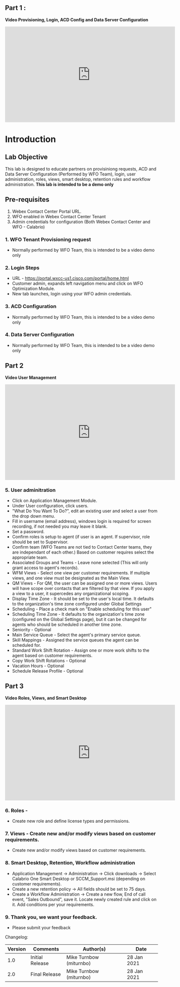 
## Part 1 : 

**Video Provisioning, Login, ACD Config and Data Server Configuration**

<iframe width="560" height="315" src="https://www.youtube.com/embed/3PMElHzkpfE" frameborder="0" allow="accelerometer; autoplay; clipboard-write; encrypted-media; gyroscope; picture-in-picture" allowfullscreen></iframe>


# Introduction

## Lab Objective

This lab is designed to educate partners on provisiniong requests, ACD and Data Server Configuration (Performed by WFO Team), login, user administration, roles, views, smart desktop, retention rules and workflow administration.
**This lab is intended to be a demo only**

## Pre-requisites

1. Webex Contact Center Portal URL.
2. WFO enabled in Webex Contact Center Tenant
2. Admin credentials for configuration (Both Webex Contact Center and WFO - Calabrio)

### 1. WFO Tenant Provisioning request

- Normally performed by WFO Team, this is intended to be a video demo only


### 2. Login Steps

- URL - https://portal.wxcc-us1.cisco.com/portal/home.html
- Customer admin, expands left navigation menu and click on WFO Optimization Module.
- New tab launches, login using your WFO admin credentials. 

### 3. ACD Configuration

- Normally performed by WFO Team, this is intended to be a video demo only



### 4. Data Server Configuration

- Normally performed by WFO Team, this is intended to be a video demo only

## Part 2
**Video User Management**
<iframe width="560" height="315" src="https://www.youtube.com/embed/ar-pjwt1hho" frameborder="0" allow="accelerometer; autoplay; clipboard-write; encrypted-media; gyroscope; picture-in-picture" allowfullscreen></iframe>


### 5. User adminitration

- Click on Application Management Module.
- Under User configuration, click users.
- "What Do You Want To Do?", edit an existing user and select a user from the drop down menu.
- Fill in username (email address), windows login is required for screen recording, if not needed you may leave it blank.
- Set a password.
- Confirm roles is setup to agent (if user is an agent.  If supervisor, role should be set to Supervisor.
- Confirm team (WFO Teams are not tied to Contact Center teams, they are independant of each other.)  Based on customer requires select the appropriate team.
- Associated Groups and Teams - Leave none selected (This will only grant access to agent's records).
- WFM Views - Select one view per customer requirements.  If multiple views, and one view must be designated as the Main View.
- QM Views - For QM, the user can be assigned one or more views. Users will have scope over contacts that are filtered by that view. If you apply a view to a user, it supercedes any organizational scoping.
- Display Time Zone - It should be set to the user's local time. It defaults to the organization's time zone configured under Global Settings
- Scheduling - Place a check mark on "Enable scheduling for this user"
- Scheduling Time Zone -  It defaults to the organization's time zone (configured on the Global Settings page), but it can be changed for agents who should be scheduled in another time zone.
- Seniority - Optional
- Main Service Queue - Select the agent's primary service queue.
- Skill Mappings - Assigned the service queues the agent can be scheduled for.
- Standard Work Shift Rotation - Assign one or more work shifts to the agent based on customer requirements.
- Copy Work Shift Rotations - Optional
- Vacation Hours - Optional
- Schedule Release Profile - Optional


## Part 3
**Video Roles, Views, and Smart Desktop**
<iframe width="560" height="315" src="https://www.youtube.com/embed/-BvtpdgFyq8" frameborder="0" allow="accelerometer; autoplay; clipboard-write; encrypted-media; gyroscope; picture-in-picture" allowfullscreen></iframe>


### 6. Roles - 
- Create new role and define license types and permissions.

### 7. Views - Create new and/or modify views based on customer requirements.
- Create new and/or modify views based on customer requirements.

### 8. Smart Desktop, Retention, Workflow administration
- Application Management -> Administration -> Click downloads -> Select Calabrio One Smart Desktop or SCCM_Support.msi (depending on customer requirements).
- Create a new retention policy -> All fields should be set to 75 days.
- Create a Workflow Administration -> Create a new flow, End of call event, "Sales Outbound", save it.  Locate newly created rule and click on it.  Add conditions per your requirements.


### 9. Thank you, we want your feedback.
- Please submit your feedback

Changelog:

| **Version** | **Comments**      | **Author(s)**                    | **Date**    |
| ----------- | ----------------- | -------------------------------- | ----------- |
| 1.0         | Initial Release   | Mike Turnbow (miturnbo) | 28 Jan 2021 |
| 2.0         | Final Release   | Mike Turnbow (miturnbo) | 28 Jan 2021 |
